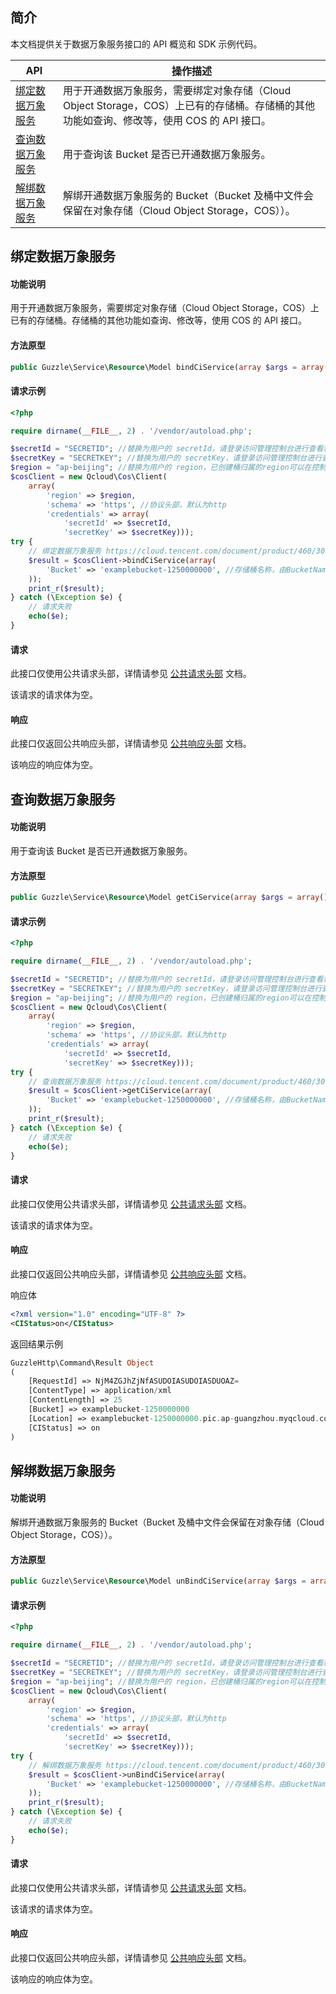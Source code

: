 ## 简介

本文档提供关于数据万象服务接口的 API 概览和 SDK 示例代码。

| API           | 操作描述                 |
| ------------- |  ---------------------- |
| [绑定数据万象服务](https://cloud.tencent.com/document/product/460/30108) | 用于开通数据万象服务，需要绑定对象存储（Cloud Object Storage，COS）上已有的存储桶。存储桶的其他功能如查询、修改等，使用 COS 的 API 接口。 |
| [查询数据万象服务](https://cloud.tencent.com/document/product/460/30109) | 用于查询该 Bucket 是否已开通数据万象服务。 |
| [解绑数据万象服务](https://cloud.tencent.com/document/product/460/30110) | 解绑开通数据万象服务的 Bucket（Bucket 及桶中文件会保留在对象存储（Cloud Object Storage，COS））。 |


## 绑定数据万象服务

#### 功能说明

用于开通数据万象服务，需要绑定对象存储（Cloud Object Storage，COS）上已有的存储桶。存储桶的其他功能如查询、修改等，使用 COS 的 API 接口。

#### 方法原型

```php
public Guzzle\Service\Resource\Model bindCiService(array $args = array());
```

#### 请求示例

```php
<?php

require dirname(__FILE__, 2) . '/vendor/autoload.php';

$secretId = "SECRETID"; //替换为用户的 secretId，请登录访问管理控制台进行查看和管理，https://console.cloud.tencent.com/cam/capi
$secretKey = "SECRETKEY"; //替换为用户的 secretKey，请登录访问管理控制台进行查看和管理，https://console.cloud.tencent.com/cam/capi
$region = "ap-beijing"; //替换为用户的 region，已创建桶归属的region可以在控制台查看，https://console.cloud.tencent.com/cos5/bucket
$cosClient = new Qcloud\Cos\Client(
    array(
        'region' => $region,
        'schema' => 'https', //协议头部，默认为http
        'credentials' => array(
            'secretId' => $secretId,
            'secretKey' => $secretKey)));
try {
    // 绑定数据万象服务 https://cloud.tencent.com/document/product/460/30108
    $result = $cosClient->bindCiService(array(
        'Bucket' => 'examplebucket-1250000000', //存储桶名称，由BucketName-Appid 组成，可以在COS控制台查看 https://console.cloud.tencent.com/cos5/bucket
    ));
    print_r($result);
} catch (\Exception $e) {
    // 请求失败
    echo($e);
}
```

#### 请求

此接口仅使用公共请求头部，详情请参见 [公共请求头部](https://cloud.tencent.com/document/product/436/7728) 文档。

该请求的请求体为空。

#### 响应

此接口仅返回公共响应头部，详情请参见 [公共响应头部](https://cloud.tencent.com/document/product/436/7729) 文档。

该响应的响应体为空。



## 查询数据万象服务

#### 功能说明

用于查询该 Bucket 是否已开通数据万象服务。

#### 方法原型

```php
public Guzzle\Service\Resource\Model getCiService(array $args = array());
```

#### 请求示例

```php
<?php

require dirname(__FILE__, 2) . '/vendor/autoload.php';

$secretId = "SECRETID"; //替换为用户的 secretId，请登录访问管理控制台进行查看和管理，https://console.cloud.tencent.com/cam/capi
$secretKey = "SECRETKEY"; //替换为用户的 secretKey，请登录访问管理控制台进行查看和管理，https://console.cloud.tencent.com/cam/capi
$region = "ap-beijing"; //替换为用户的 region，已创建桶归属的region可以在控制台查看，https://console.cloud.tencent.com/cos5/bucket
$cosClient = new Qcloud\Cos\Client(
    array(
        'region' => $region,
        'schema' => 'https', //协议头部，默认为http
        'credentials' => array(
            'secretId' => $secretId,
            'secretKey' => $secretKey)));
try {
    // 查询数据万象服务 https://cloud.tencent.com/document/product/460/30109
    $result = $cosClient->getCiService(array(
        'Bucket' => 'examplebucket-1250000000', //存储桶名称，由BucketName-Appid 组成，可以在COS控制台查看 https://console.cloud.tencent.com/cos5/bucket
    ));
    print_r($result);
} catch (\Exception $e) {
    // 请求失败
    echo($e);
}
```

#### 请求

此接口仅使用公共请求头部，详情请参见 [公共请求头部](https://cloud.tencent.com/document/product/436/7728) 文档。

该请求的请求体为空。

#### 响应

此接口仅返回公共响应头部，详情请参见 [公共响应头部](https://cloud.tencent.com/document/product/436/7729) 文档。

响应体

```xml
<?xml version="1.0" encoding="UTF-8" ?>
<CIStatus>on</CIStatus>
```

返回结果示例

```php
GuzzleHttp\Command\Result Object
(
    [RequestId] => NjM4ZGJhZjNfASUDOIASUDOIASDUOAZ=
    [ContentType] => application/xml
    [ContentLength] => 25
    [Bucket] => examplebucket-1250000000
    [Location] => examplebucket-1250000000.pic.ap-guangzhou.myqcloud.com/
    [CIStatus] => on
)
```



## 解绑数据万象服务

#### 功能说明

解绑开通数据万象服务的 Bucket（Bucket 及桶中文件会保留在对象存储（Cloud Object Storage，COS））。

#### 方法原型

```php
public Guzzle\Service\Resource\Model unBindCiService(array $args = array());
```

#### 请求示例

```php
<?php

require dirname(__FILE__, 2) . '/vendor/autoload.php';

$secretId = "SECRETID"; //替换为用户的 secretId，请登录访问管理控制台进行查看和管理，https://console.cloud.tencent.com/cam/capi
$secretKey = "SECRETKEY"; //替换为用户的 secretKey，请登录访问管理控制台进行查看和管理，https://console.cloud.tencent.com/cam/capi
$region = "ap-beijing"; //替换为用户的 region，已创建桶归属的region可以在控制台查看，https://console.cloud.tencent.com/cos5/bucket
$cosClient = new Qcloud\Cos\Client(
    array(
        'region' => $region,
        'schema' => 'https', //协议头部，默认为http
        'credentials' => array(
            'secretId' => $secretId,
            'secretKey' => $secretKey)));
try {
    // 解绑数据万象服务 https://cloud.tencent.com/document/product/460/30110
    $result = $cosClient->unBindCiService(array(
        'Bucket' => 'examplebucket-1250000000', //存储桶名称，由BucketName-Appid 组成，可以在COS控制台查看 https://console.cloud.tencent.com/cos5/bucket
    ));
    print_r($result);
} catch (\Exception $e) {
    // 请求失败
    echo($e);
}
```

#### 请求

此接口仅使用公共请求头部，详情请参见 [公共请求头部](https://cloud.tencent.com/document/product/436/7728) 文档。

该请求的请求体为空。

#### 响应

此接口仅返回公共响应头部，详情请参见 [公共响应头部](https://cloud.tencent.com/document/product/436/7729) 文档。

该响应的响应体为空。
